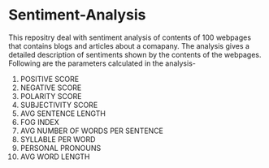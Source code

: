 # Sentiment-Analysis
This repositry deal with sentiment analysis of contents of 100 webpages that contains blogs and articles about a comapany. 
The analysis gives a detailed description of sentiments shown by the contents of the webpages. 
Following are the parameters calculated in the analysis-
1. POSITIVE SCORE
2. NEGATIVE SCORE
3. POLARITY SCORE
4. SUBJECTIVITY SCORE
5. AVG SENTENCE LENGTH
6. FOG INDEX
7. AVG NUMBER OF WORDS PER SENTENCE
8. SYLLABLE PER WORD
9. PERSONAL PRONOUNS
10. AVG WORD LENGTH
